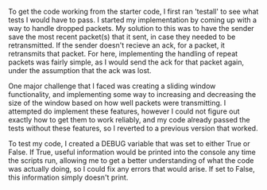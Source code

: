 To get the code working from the starter code, I first ran 'testall' to see what tests I would have to pass.  I started my implementation by coming up with a way to handle dropped packets.  My solution to this was to have the sender save the most recent packet(s) that it sent, in case they needed to be retransmitted.  If the sender doesn't recieve an ack, for a packet, it retransmits that packet.  For here, implementing the handling of repeat packets was fairly simple, as I would send the ack for that packet again, under the assumption that the ack was lost.

One major challenge that I faced was creating a sliding window functionality, and implementing some way to increasing and decreasing the size of the window based on how well packets were transmitting.  I attempted do implement these features, however I could not figure out exactly how to get them to work reliably, and my code already passed the tests without these features, so I reverted to a previous version that worked.

To test my code, I created a DEBUG variable that was set to either True or False.  If True, useful information would be printed into the console any time the scripts run, allowing me to get a better understanding of what the code was actually doing, so I could fix any errors that would arise.  If set to False, this information simply doesn't print.
